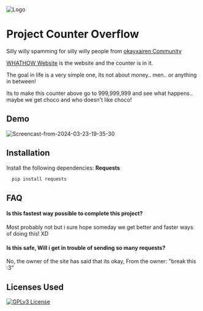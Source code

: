 
![Logo](https://github.com/Kokolekion/CounterProject/assets/65463088/809f1cec-fc3e-4fdc-9e2a-1b24375147c1)


# Project Counter Overflow

Silly willy spamming for silly willy people from [okayxairen Community](https://discord.com/invite/cTyWY42Ycb)

[WHATHOW Website](https://whathow.neocities.org/) is the website and the counter is in it.

The goal in life is a very simple one, its not about money.. men.. or anything in between!

Its to make this counter above go to 999,999,999 and see what happens.. maybe we get choco and who doesn't like choco!

## Demo

![Screencast-from-2024-03-23-19-35-30](https://github.com/Kokolekion/CounterProject/assets/65463088/b7b7f94b-7a6d-4465-8cdd-97992e36d82b)

## Installation

Install the following dependencies: 
**Requests**

```bash
  pip install requests
```

## FAQ

#### Is this fastest way possible to complete this project?

Most probably not but i sure hope someday we get better and faster ways of doing this! XD

#### Is this safe, Will i get in trouble of sending so many requests?

No, the owner of the site has said that its okay, From the owner: "break this :3"


## Licenses Used

[![GPLv3 License](https://img.shields.io/badge/License-GPL%20v3-yellow.svg)](https://opensource.org/licenses/)


